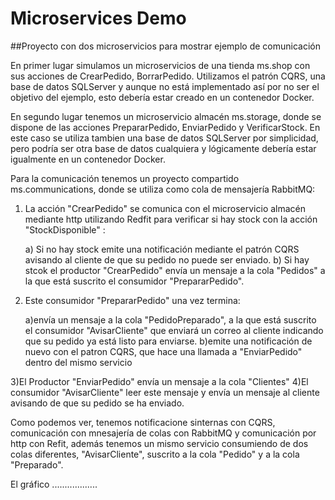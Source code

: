 # Microservices Demo

##Proyecto con dos microservicios para mostrar ejemplo de comunicación

En primer lugar simulamos un microservicios de una tienda ms.shop con sus acciones de CrearPedido, BorrarPedido. 
Utilizamos el patrón CQRS, una base de datos SQLServer y aunque no está implementado así por no ser el objetivo del ejemplo, 
esto debería estar creado en un contenedor Docker.

En segundo lugar tenemos un microservicio almacén ms.storage, donde se dispone de las acciones PrepararPedido, EnviarPedido y VerificarStock.
En este caso se utiliza tambien una base de datos SQLServer por simplicidad, pero podría ser otra base de datos cualquiera y lógicamente debería estar
igualmente en un contenedor Docker.

Para la comunicación tenemos un proyecto compartido ms.communications, donde se utiliza como cola de mensajería
RabbitMQ: 

1) La acción "CrearPedido" se comunica con el microservicio almacén mediante http utilizando Redfit para verificar si hay stock con la acción "StockDisponible" :

	a) Si no hay stock emite una notificación mediante el patrón CQRS avisando al cliente de que su pedido no puede ser enviado. 
	b) Si hay stcok el productor "CrearPedido" envía un mensaje a la cola "Pedidos" a la que está suscrito el consumidor "PrepararPedido".

2) Este consumidor "PrepararPedido" una vez termina:

	a)envía un mensaje a la cola "PedidoPreparado", a la que está suscrito el consumidor "AvisarCliente" que enviará un correo al cliente indicando que su pedido ya está listo para enviarse. 
	b)emite una notificación de nuevo con el patron CQRS, que hace una llamada a "EnviarPedido" dentro del mismo servicio

3)El Productor "EnviarPedido" envía un mensaje a la cola "Clientes" 
4)El consumidor "AvisarCliente" leer este mensaje y envía un mensaje al cliente avisando de que su pedido se ha enviado.

Como podemos ver, tenemos notificacione sinternas con CQRS, comunicación con mnesajería de colas con RabbitMQ y comunicación por http con Refit, además tenemos un mismo 
servicio consumiendo de dos colas diferentes, "AvisarCliente", suscrito a la cola "Pedido" y a la cola "Preparado".

El gráfico ..................
